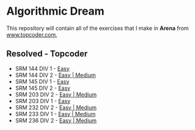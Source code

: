 # Algorithmic Dream
This repository will contain all of the exercises that I make in **Arena** from www.topcoder.com, 

## Resolved - Topcoder
* SRM 144 DIV 1 - [Easy](https://github.com/alexsotocx/algorithmicDream/tree/master/Topcoder/SRM%20144%20DIV%201)
* SRM 144 DIV 2 - [Easy | Medium](https://github.com/alexsotocx/algorithmicDream/tree/master/Topcoder/SRM%20144%20DIV%202)
* SRM 145 DIV 1 - [Easy](https://github.com/alexsotocx/algorithmicDream/tree/master/Topcoder/SRM%20145%20DIV%201)
* SRM 145 DIV 2 - [Easy](https://github.com/alexsotocx/algorithmicDream/tree/master/Topcoder/SRM%20145%20DIV%202)
* SRM 203 DIV 2 - [Easy | Medium](https://github.com/alexsotocx/algorithmicDream/tree/master/Topcoder/SRM%20203%20DIV%202)
* SRM 203 DIV 1 - [Easy](https://github.com/alexsotocx/algorithmicDream/tree/master/Topcoder/SRM%20203%20DIV%201)
* SRM 232 DIV 2 - [Easy | Medium](https://github.com/alexsotocx/algorithmicDream/tree/master/Topcoder/SRM%20232%20DIV%202)
* SRM 233 DIV 1 - [Easy | Medium](https://github.com/alexsotocx/algorithmicDream/tree/master/Topcoder/SRM%20233%20DIV%201)
* SRM 236 DIV 2 - [Easy | Medium](https://github.com/alexsotocx/algorithmicDream/tree/master/Topcoder/SRM%20236%20DIV%202)
